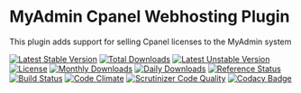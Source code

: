 # MyAdmin Cpanel Webhosting Plugin

This plugin adds support for selling Cpanel licenses to the MyAdmin system

[![Latest Stable Version](https://poser.pugx.org/detain/myadmin-cpanel-webhosting/version)](https://packagist.org/packages/detain/myadmin-cpanel-webhosting)
[![Total Downloads](https://poser.pugx.org/detain/myadmin-cpanel-webhosting/downloads)](https://packagist.org/packages/detain/myadmin-cpanel-webhosting)
[![Latest Unstable Version](https://poser.pugx.org/detain/myadmin-cpanel-webhosting/v/unstable)](//packagist.org/packages/detain/myadmin-cpanel-webhosting)
[![License](https://poser.pugx.org/detain/myadmin-cpanel-webhosting/license)](https://packagist.org/packages/detain/myadmin-cpanel-webhosting)
[![Monthly Downloads](https://poser.pugx.org/detain/myadmin-cpanel-webhosting/d/monthly)](https://packagist.org/packages/detain/myadmin-cpanel-webhosting)
[![Daily Downloads](https://poser.pugx.org/detain/myadmin-cpanel-webhosting/d/daily)](https://packagist.org/packages/detain/myadmin-cpanel-webhosting)
[![Reference Status](https://www.versioneye.com/php/detain:myadmin-cpanel-webhosting/reference_badge.svg?style=flat)](https://www.versioneye.com/php/detain:myadmin-cpanel-webhosting/references)
[![Build Status](https://travis-ci.org/detain/myadmin-cpanel-webhosting.svg?branch=master)](https://travis-ci.org/detain/myadmin-cpanel-webhosting)
[![Code Climate](https://codeclimate.com/github/detain/myadmin-cpanel-webhosting/badges/gpa.svg)](https://codeclimate.com/github/detain/myadmin-cpanel-webhosting)
[![Scrutinizer Code Quality](https://scrutinizer-ci.com/g/detain/myadmin-cpanel-webhosting/badges/quality-score.png?b=master)](https://scrutinizer-ci.com/g/detain/myadmin-cpanel-webhosting/?branch=master)
[![Codacy Badge](https://api.codacy.com/project/badge/Grade/dcfdb555bf234afabceb40728959280b)](https://www.codacy.com/app/detain/myadmin-cpanel-webhosting)
